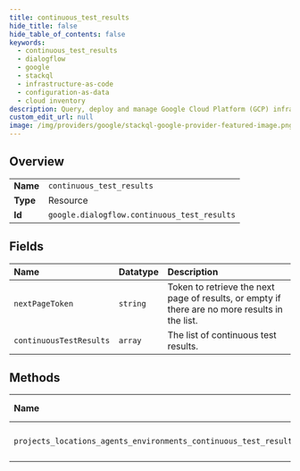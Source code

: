 ```yaml
---
title: continuous_test_results
hide_title: false
hide_table_of_contents: false
keywords:
  - continuous_test_results
  - dialogflow
  - google    
  - stackql
  - infrastructure-as-code
  - configuration-as-data
  - cloud inventory
description: Query, deploy and manage Google Cloud Platform (GCP) infrastructure and resources using SQL
custom_edit_url: null
image: /img/providers/google/stackql-google-provider-featured-image.png
---
```

  
    

## Overview
<table><tbody>
<tr><td><b>Name</b></td><td><code>continuous_test_results</code></td></tr>
<tr><td><b>Type</b></td><td>Resource</td></tr>
<tr><td><b>Id</b></td><td><code>google.dialogflow.continuous_test_results</code></td></tr>
</tbody></table>

## Fields
| Name | Datatype | Description |
|:-----|:---------|:------------|
| `nextPageToken` | `string` | Token to retrieve the next page of results, or empty if there are no more results in the list. |
| `continuousTestResults` | `array` | The list of continuous test results. |
## Methods
| Name | Accessible by | Required Params |
|:-----|:--------------|:----------------|
| `projects_locations_agents_environments_continuous_test_results_list` | `SELECT` | `agentsId, environmentsId, locationsId, projectsId` |
